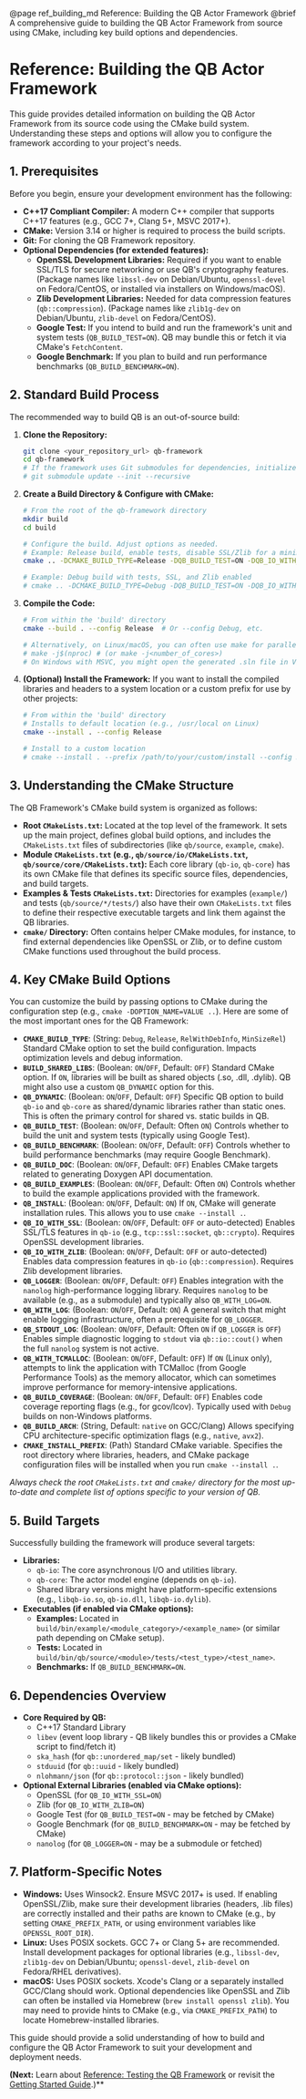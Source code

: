 @page ref_building_md Reference: Building the QB Actor Framework
@brief A comprehensive guide to building the QB Actor Framework from source using CMake, including key build options and dependencies.

# Reference: Building the QB Actor Framework

This guide provides detailed information on building the QB Actor Framework from its source code using the CMake build system. Understanding these steps and options will allow you to configure the framework according to your project's needs.

## 1. Prerequisites

Before you begin, ensure your development environment has the following:

*   **C++17 Compliant Compiler:** A modern C++ compiler that supports C++17 features (e.g., GCC 7+, Clang 5+, MSVC 2017+).
*   **CMake:** Version 3.14 or higher is required to process the build scripts.
*   **Git:** For cloning the QB Framework repository.
*   **Optional Dependencies (for extended features):**
    *   **OpenSSL Development Libraries:** Required if you want to enable SSL/TLS for secure networking or use QB's cryptography features. (Package names like `libssl-dev` on Debian/Ubuntu, `openssl-devel` on Fedora/CentOS, or installed via installers on Windows/macOS).
    *   **Zlib Development Libraries:** Needed for data compression features (`qb::compression`). (Package names like `zlib1g-dev` on Debian/Ubuntu, `zlib-devel` on Fedora/CentOS).
    *   **Google Test:** If you intend to build and run the framework's unit and system tests (`QB_BUILD_TEST=ON`). QB may bundle this or fetch it via CMake's `FetchContent`.
    *   **Google Benchmark:** If you plan to build and run performance benchmarks (`QB_BUILD_BENCHMARK=ON`).

## 2. Standard Build Process

The recommended way to build QB is an out-of-source build:

1.  **Clone the Repository:**
    ```bash
    git clone <your_repository_url> qb-framework
    cd qb-framework
    # If the framework uses Git submodules for dependencies, initialize them:
    # git submodule update --init --recursive 
    ```

2.  **Create a Build Directory & Configure with CMake:**
    ```bash
    # From the root of the qb-framework directory
    mkdir build
    cd build

    # Configure the build. Adjust options as needed.
    # Example: Release build, enable tests, disable SSL/Zlib for a minimal build
    cmake .. -DCMAKE_BUILD_TYPE=Release -DQB_BUILD_TEST=ON -DQB_IO_WITH_SSL=OFF -DQB_IO_WITH_ZLIB=OFF

    # Example: Debug build with tests, SSL, and Zlib enabled
    # cmake .. -DCMAKE_BUILD_TYPE=Debug -DQB_BUILD_TEST=ON -DQB_IO_WITH_SSL=ON -DQB_IO_WITH_ZLIB=ON
    ```

3.  **Compile the Code:**
    ```bash
    # From within the 'build' directory
    cmake --build . --config Release  # Or --config Debug, etc.

    # Alternatively, on Linux/macOS, you can often use make for parallel builds:
    # make -j$(nproc) # (or make -j<number_of_cores>)
    # On Windows with MSVC, you might open the generated .sln file in Visual Studio or use msbuild.
    ```

4.  **(Optional) Install the Framework:**
    If you want to install the compiled libraries and headers to a system location or a custom prefix for use by other projects:
    ```bash
    # From within the 'build' directory
    # Installs to default location (e.g., /usr/local on Linux)
    cmake --install . --config Release 

    # Install to a custom location
    # cmake --install . --prefix /path/to/your/custom/install --config Release
    ```

## 3. Understanding the CMake Structure

The QB Framework's CMake build system is organized as follows:

*   **Root `CMakeLists.txt`:** Located at the top level of the framework. It sets up the main project, defines global build options, and includes the `CMakeLists.txt` files of subdirectories (like `qb/source`, `example`, `cmake`).
*   **Module `CMakeLists.txt` (e.g., `qb/source/io/CMakeLists.txt`, `qb/source/core/CMakeLists.txt`):** Each core library (`qb-io`, `qb-core`) has its own CMake file that defines its specific source files, dependencies, and build targets.
*   **Examples & Tests `CMakeLists.txt`:** Directories for examples (`example/`) and tests (`qb/source/*/tests/`) also have their own `CMakeLists.txt` files to define their respective executable targets and link them against the QB libraries.
*   **`cmake/` Directory:** Often contains helper CMake modules, for instance, to find external dependencies like OpenSSL or Zlib, or to define custom CMake functions used throughout the build process.

## 4. Key CMake Build Options

You can customize the build by passing options to CMake during the configuration step (e.g., `cmake -DOPTION_NAME=VALUE ..`). Here are some of the most important ones for the QB Framework:

*   **`CMAKE_BUILD_TYPE`**: (String: `Debug`, `Release`, `RelWithDebInfo`, `MinSizeRel`) Standard CMake option to set the build configuration. Impacts optimization levels and debug information.
*   **`BUILD_SHARED_LIBS`**: (Boolean: `ON`/`OFF`, Default: `OFF`) Standard CMake option. If `ON`, libraries will be built as shared objects (.so, .dll, .dylib). QB might also use a custom `QB_DYNAMIC` option for this.
*   **`QB_DYNAMIC`**: (Boolean: `ON`/`OFF`, Default: `OFF`) Specific QB option to build `qb-io` and `qb-core` as shared/dynamic libraries rather than static ones. This is often the primary control for shared vs. static builds in QB.
*   **`QB_BUILD_TEST`**: (Boolean: `ON`/`OFF`, Default: Often `ON`) Controls whether to build the unit and system tests (typically using Google Test).
*   **`QB_BUILD_BENCHMARK`**: (Boolean: `ON`/`OFF`, Default: `OFF`) Controls whether to build performance benchmarks (may require Google Benchmark).
*   **`QB_BUILD_DOC`**: (Boolean: `ON`/`OFF`, Default: `OFF`) Enables CMake targets related to generating Doxygen API documentation.
*   **`QB_BUILD_EXAMPLES`**: (Boolean: `ON`/`OFF`, Default: Often `ON`) Controls whether to build the example applications provided with the framework.
*   **`QB_INSTALL`**: (Boolean: `ON`/`OFF`, Default: `ON`) If `ON`, CMake will generate installation rules. This allows you to use `cmake --install .`.
*   **`QB_IO_WITH_SSL`**: (Boolean: `ON`/`OFF`, Default: `OFF` or auto-detected) Enables SSL/TLS features in `qb-io` (e.g., `tcp::ssl::socket`, `qb::crypto`). Requires OpenSSL development libraries.
*   **`QB_IO_WITH_ZLIB`**: (Boolean: `ON`/`OFF`, Default: `OFF` or auto-detected) Enables data compression features in `qb-io` (`qb::compression`). Requires Zlib development libraries.
*   **`QB_LOGGER`**: (Boolean: `ON`/`OFF`, Default: `OFF`) Enables integration with the `nanolog` high-performance logging library. Requires `nanolog` to be available (e.g., as a submodule) and typically also `QB_WITH_LOG=ON`.
*   **`QB_WITH_LOG`**: (Boolean: `ON`/`OFF`, Default: `ON`) A general switch that might enable logging infrastructure, often a prerequisite for `QB_LOGGER`.
*   **`QB_STDOUT_LOG`**: (Boolean: `ON`/`OFF`, Default: Often `ON` if `QB_LOGGER` is `OFF`) Enables simple diagnostic logging to `stdout` via `qb::io::cout()` when the full `nanolog` system is not active.
*   **`QB_WITH_TCMALLOC`**: (Boolean: `ON`/`OFF`, Default: `OFF`) If `ON` (Linux only), attempts to link the application with TCMalloc (from Google Performance Tools) as the memory allocator, which can sometimes improve performance for memory-intensive applications.
*   **`QB_BUILD_COVERAGE`**: (Boolean: `ON`/`OFF`, Default: `OFF`) Enables code coverage reporting flags (e.g., for gcov/lcov). Typically used with `Debug` builds on non-Windows platforms.
*   **`QB_BUILD_ARCH`**: (String, Default: `native` on GCC/Clang) Allows specifying CPU architecture-specific optimization flags (e.g., `native`, `avx2`).
*   **`CMAKE_INSTALL_PREFIX`**: (Path) Standard CMake variable. Specifies the root directory where libraries, headers, and CMake package configuration files will be installed when you run `cmake --install .`.

*Always check the root `CMakeLists.txt` and `cmake/` directory for the most up-to-date and complete list of options specific to your version of QB.*

## 5. Build Targets

Successfully building the framework will produce several targets:

*   **Libraries:**
    *   `qb-io`: The core asynchronous I/O and utilities library.
    *   `qb-core`: The actor model engine (depends on `qb-io`).
    *   Shared library versions might have platform-specific extensions (e.g., `libqb-io.so`, `qb-io.dll`, `libqb-io.dylib`).
*   **Executables (if enabled via CMake options):**
    *   **Examples:** Located in `build/bin/example/<module_category>/<example_name>` (or similar path depending on CMake setup).
    *   **Tests:** Located in `build/bin/qb/source/<module>/tests/<test_type>/<test_name>`.
    *   **Benchmarks:** If `QB_BUILD_BENCHMARK=ON`.

## 6. Dependencies Overview

*   **Core Required by QB:**
    *   C++17 Standard Library
    *   `libev` (event loop library - QB likely bundles this or provides a CMake script to find/fetch it)
    *   `ska_hash` (for `qb::unordered_map/set` - likely bundled)
    *   `stduuid` (for `qb::uuid` - likely bundled)
    *   `nlohmann/json` (for `qb::protocol::json` - likely bundled)
*   **Optional External Libraries (enabled via CMake options):**
    *   OpenSSL (for `QB_IO_WITH_SSL=ON`)
    *   Zlib (for `QB_IO_WITH_ZLIB=ON`)
    *   Google Test (for `QB_BUILD_TEST=ON` - may be fetched by CMake)
    *   Google Benchmark (for `QB_BUILD_BENCHMARK=ON` - may be fetched by CMake)
    *   `nanolog` (for `QB_LOGGER=ON` - may be a submodule or fetched)

## 7. Platform-Specific Notes

*   **Windows:** Uses Winsock2. Ensure MSVC 2017+ is used. If enabling OpenSSL/Zlib, make sure their development libraries (headers, .lib files) are correctly installed and their paths are known to CMake (e.g., by setting `CMAKE_PREFIX_PATH`, or using environment variables like `OPENSSL_ROOT_DIR`).
*   **Linux:** Uses POSIX sockets. GCC 7+ or Clang 5+ are recommended. Install development packages for optional libraries (e.g., `libssl-dev`, `zlib1g-dev` on Debian/Ubuntu; `openssl-devel`, `zlib-devel` on Fedora/RHEL derivatives).
*   **macOS:** Uses POSIX sockets. Xcode's Clang or a separately installed GCC/Clang should work. Optional dependencies like OpenSSL and Zlib can often be installed via Homebrew (`brew install openssl zlib`). You may need to provide hints to CMake (e.g., via `CMAKE_PREFIX_PATH`) to locate Homebrew-installed libraries.

This guide should provide a solid understanding of how to build and configure the QB Actor Framework to suit your development and deployment needs.

**(Next:** Learn about [Reference: Testing the QB Framework](./testing.md) or revisit the [Getting Started Guide](./../6_guides/getting_started.md).)** 